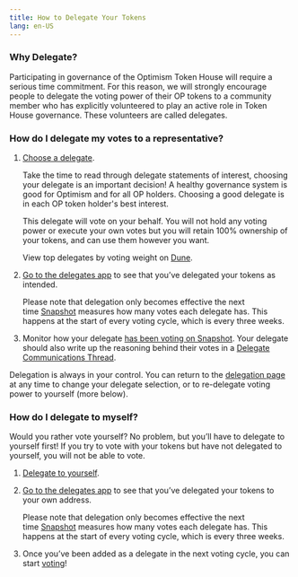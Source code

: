 ```yaml
---
title: How to Delegate Your Tokens
lang: en-US
---
```



### Why Delegate?

Participating in governance of the Optimism Token House will require a serious time commitment. 
For this reason, we will strongly encourage people to delegate the voting power of their OP tokens to a community member who has explicitly volunteered to play an active role in Token House governance. 
These volunteers are called delegates.

### How do I delegate my votes to a representative?

1. [Choose a delegate](https://app.optimism.io/delegates). 
   
   Take the time to read through delegate statements of interest, choosing your delegate is an important decision! 
   A healthy governance system is good for Optimism and for all OP holders. Choosing a good delegate is in each OP token holder's best interest.

   This delegate will vote on your behalf. 
   You will not hold any voting power or execute your own votes but you will retain 100% ownership of your tokens, and can use them however you want.

   View top delegates by voting weight on [Dune](https://dune.com/optimismpbc/optimism-op-token-house).

1. [Go to the delegates app](https://app.optimism.io/delegates) to see that you’ve delegated your tokens as intended.

   Please note that delegation only becomes effective the next time [Snapshot](https://snapshot.org/#/opcollective.eth) measures how many votes each delegate has. 
   This happens at the start of every voting cycle, which is every three weeks.

1. Monitor how your delegate [has been voting on Snapshot](https://help.optimism.io/hc/en-us/articles/6389519530779-How-do-I-see-how-my-delegate-voted-).
   Your delegate should also write up the reasoning behind their votes in a [Delegate Communications Thread](https://gov.optimism.io/c/governance/41).

Delegation is always in your control. You can return to the [delegation page](https://app.optimism.io/delegates) at any time to change your delegate selection, or to re-delegate voting power to yourself (more below).

### How do I delegate to myself?

Would you rather vote yourself? 
No problem, but you’ll have to delegate to yourself first! 
If you try to vote with your tokens but have not delegated to yourself, you will not be able to vote. 

1. [Delegate to yourself](https://help.optimism.io/hc/en-us/articles/6296720540955-How-do-I-delegate-to-myself-).

1. [Go to the delegates app](https://app.optimism.io/delegates) to see that you’ve delegated your tokens to your own address.

   Please note that delegation only becomes effective the next time [Snapshot](https://snapshot.org/#/opcollective.eth) measures how many votes each delegate has. 
   This happens at the start of every voting cycle, which is every three weeks.

1. Once you’ve been added as a delegate in the next voting cycle, you can start [voting](https://snapshot.org/#/opcollective.eth)!

<!--

##  Step 1: Claim or purchase OP tokens

To check your eligibility for Airdrop #1, scroll to the bottom of [this page](https://app.optimism.io/announcement). 
If you didn’t qualify for Airdrop #1, don’t worry, there will be more.
      
Claim your tokens by visiting **[the airdrop app](https://app.optimism.io/airdrop/check).** 
It doesn’t cost anything to claim the airdrop, except for gas fees. 
You will need to make sure you have some ETH on the Optimism network to pay for gas (0.003 is usually enough).
[Learn here how to deposit ETH to Optimism](https://help.optimism.io/hc/en-us/sections/4413033248795-Deposit).

Didn’t qualify or just want more OP? OP is available to buy on all major exchanges deployed on Optimism.

## Step 2: Delegate your tokens (to someone else or yourself)

Participating in governance of the Optimism Token House will require a serious time commitment. 
For this reason, The Optimism Foundation strongly encourages people to delegate the voting power of their OP tokens to a community member who has explicitly volunteered to play an active role in Token House governance. 
If you do not wish to delegate your voting power to a representative, you will still need to delegate to yourself in order to vote.
        
* [Delegate your tokens](https://app.optimism.io/delegates).
  [Here are directions if you wish to delegate them to yourself](https://help.optimism.io/hc/en-us/articles/6296720540955-How-do-I-delegate-to-myself-).
* [Delegate guide](delegate.md)
* [Delegate's voting record](https://help.optimism.io/hc/en-us/articles/6389519530779-How-do-I-see-how-my-delegate-voted-)

## Step 3: Join the conversation
Comment in the [Proposal Discussion](proposals.md) section of the [Forum](https://gov.optimism.io/) and provide feedback on draft proposals.

::: tip        
             
Make sure you understand and follow the Forum's [code of conduct](https://gov.optimism.io/t/code-of-conduct/5/4)

:::


## Step 4: Vote (if you are a delegate)

Go to [Snapshot](https://snapshot.org/#/opcollective.eth), connect your wallet, and vote.
There is no minimum OP holding voting requirement, but you will need to have the OP tokens you wish to delegate or vote with in your wallet when the voting snapshot is taken. 
Tokens that are staked or LP’d when the snapshot is taken do not carry voting power.

-->